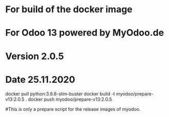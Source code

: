 # For build of the docker image
# For Odoo 13 powered by MyOdoo.de
# Version 2.0.5
# Date 25.11.2020
docker pull python:3.8.6-slim-buster
docker build -t myodoo/prepare-v13:2.0.5 .
docker push myodoo/prepare-v13:2.0.5

#This is only a prepare script for the release images of myodoo.
